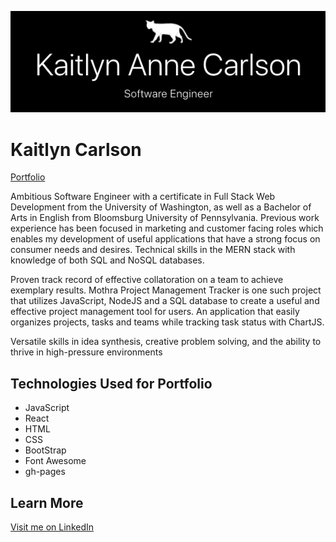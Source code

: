 ![Portfolio Header](./READMEAssets/header.png)

# Kaitlyn Carlson

[Portfolio](https://kaitlyncarlson.github.io/React-Portfolio/)

Ambitious Software Engineer with a certificate in Full Stack Web Development from the University of Washington, as well as a Bachelor of Arts in English from Bloomsburg University of Pennsylvania. Previous work experience has been focused in marketing and customer facing roles which enables my development of useful applications that have a strong focus on consumer needs and desires. Technical skills in the MERN stack with knowledge of both SQL and NoSQL databases.

Proven track record of effective collatoration on a team to achieve exemplary results. Mothra Project Management Tracker is one such project that utilizes JavaScript, NodeJS and a SQL database to create a useful and effective project management tool for users. An application that easily organizes projects, tasks and teams while tracking task status with ChartJS.

Versatile skills in idea synthesis, creative problem solving, and the ability to thrive in high-pressure environments

## Technologies Used for Portfolio

- JavaScript
- React
- HTML
- CSS
- BootStrap
- Font Awesome
- gh-pages

## Learn More

[Visit me on LinkedIn](https://www.linkedin.com/in/kaitlynannecarlson/)
